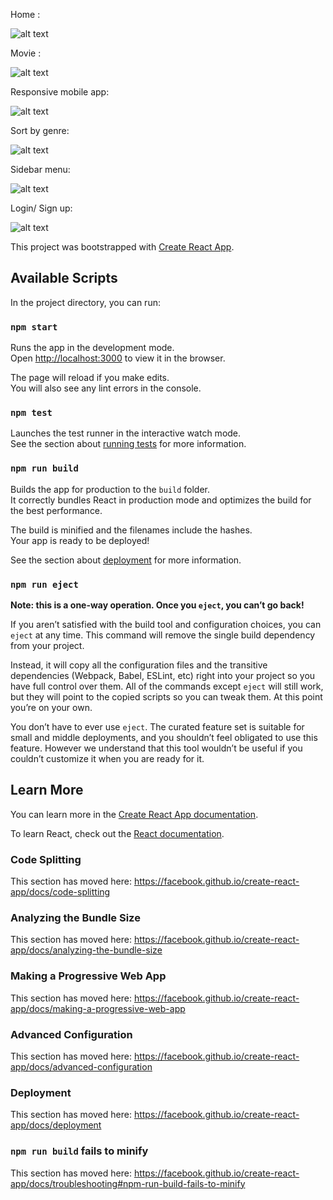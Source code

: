 Home :

![alt text](https://github.com/Korlandi42/Hypertube/blob/master/Preview/Screen%20Shot%202019-07-09%20at%2011.55.26%20PM.png?raw=true)

Movie :

![alt text](https://github.com/Korlandi42/Hypertube/blob/master/Preview/Screen%20Shot%202019-07-09%20at%2011.55.51%20PM.png?raw=true)

Responsive mobile app:

![alt text](https://github.com/Korlandi42/Hypertube/blob/master/Preview/Screen%20Shot%202019-07-10%20at%2012.07.04%20AM.png?raw=true)

Sort by genre:

![alt text](https://github.com/Korlandi42/Hypertube/blob/master/Preview/Screen%20Shot%202019-07-10%20at%2012.07.53%20AM.png?raw=true)

Sidebar menu:

![alt text](https://github.com/Korlandi42/Hypertube/blob/master/Preview/Screen%20Shot%202019-07-10%20at%2012.08.57%20AM.png?raw=true)

Login/ Sign up:

![alt text](https://github.com/Korlandi42/Hypertube/blob/master/Preview/Screen%20Shot%202019-07-10%20at%2012.12.42%20AM.png?raw=true)

This project was bootstrapped with [Create React App](https://github.com/facebook/create-react-app).

## Available Scripts

In the project directory, you can run:

### `npm start`

Runs the app in the development mode.<br>
Open [http://localhost:3000](http://localhost:3000) to view it in the browser.

The page will reload if you make edits.<br>
You will also see any lint errors in the console.

### `npm test`

Launches the test runner in the interactive watch mode.<br>
See the section about [running tests](https://facebook.github.io/create-react-app/docs/running-tests) for more information.

### `npm run build`

Builds the app for production to the `build` folder.<br>
It correctly bundles React in production mode and optimizes the build for the best performance.

The build is minified and the filenames include the hashes.<br>
Your app is ready to be deployed!

See the section about [deployment](https://facebook.github.io/create-react-app/docs/deployment) for more information.

### `npm run eject`

**Note: this is a one-way operation. Once you `eject`, you can’t go back!**

If you aren’t satisfied with the build tool and configuration choices, you can `eject` at any time. This command will remove the single build dependency from your project.

Instead, it will copy all the configuration files and the transitive dependencies (Webpack, Babel, ESLint, etc) right into your project so you have full control over them. All of the commands except `eject` will still work, but they will point to the copied scripts so you can tweak them. At this point you’re on your own.

You don’t have to ever use `eject`. The curated feature set is suitable for small and middle deployments, and you shouldn’t feel obligated to use this feature. However we understand that this tool wouldn’t be useful if you couldn’t customize it when you are ready for it.

## Learn More

You can learn more in the [Create React App documentation](https://facebook.github.io/create-react-app/docs/getting-started).

To learn React, check out the [React documentation](https://reactjs.org/).

### Code Splitting

This section has moved here: https://facebook.github.io/create-react-app/docs/code-splitting

### Analyzing the Bundle Size

This section has moved here: https://facebook.github.io/create-react-app/docs/analyzing-the-bundle-size

### Making a Progressive Web App

This section has moved here: https://facebook.github.io/create-react-app/docs/making-a-progressive-web-app

### Advanced Configuration

This section has moved here: https://facebook.github.io/create-react-app/docs/advanced-configuration

### Deployment

This section has moved here: https://facebook.github.io/create-react-app/docs/deployment

### `npm run build` fails to minify

This section has moved here: https://facebook.github.io/create-react-app/docs/troubleshooting#npm-run-build-fails-to-minify
